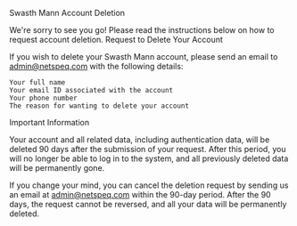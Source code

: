 Swasth Mann Account Deletion

We're sorry to see you go! Please read the instructions below on how to request account deletion.
Request to Delete Your Account

If you wish to delete your Swasth Mann account, please send an email to admin@netspeq.com with the following details:

    Your full name
    Your email ID associated with the account
    Your phone number
    The reason for wanting to delete your account

Important Information

Your account and all related data, including authentication data, will be deleted 90 days after the submission of your request. After this period, you will no longer be able to log in to the system, and all previously deleted data will be permanently gone.

If you change your mind, you can cancel the deletion request by sending us an email at admin@netspeq.com within the 90-day period. After the 90 days, the request cannot be reversed, and all your data will be permanently deleted. 
